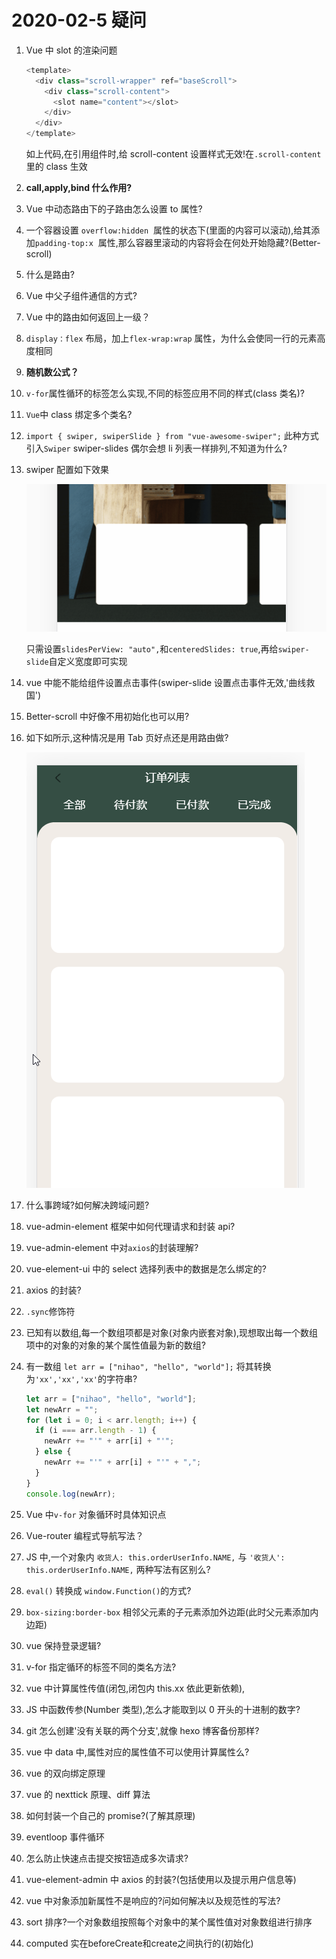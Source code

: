# 2020-02-5 疑问

1. Vue 中 slot 的渲染问题

   ```javascript
   <template>
     <div class="scroll-wrapper" ref="baseScroll">
       <div class="scroll-content">
         <slot name="content"></slot>
       </div>
     </div>
   </template>
   ```

   如上代码,在引用组件时,给 scroll-content 设置样式无效!在`.scroll-content`里的 class 生效

2. **call,apply,bind 什么作用?**

3. Vue 中动态路由下的子路由怎么设置 to 属性?

4. 一个容器设置 `overflow:hidden`  属性的状态下(里面的内容可以滚动),给其添加`padding-top:x`  属性,那么容器里滚动的内容将会在何处开始隐藏?(Better-scroll)

5. 什么是路由?

6. Vue 中父子组件通信的方式?

7. Vue 中的路由如何返回上一级？

8. `display：flex` 布局，加上`flex-wrap:wrap` 属性，为什么会使同一行的元素高度相同

9. **随机数公式？**

10. `v-for`属性循环的标签怎么实现,不同的标签应用不同的样式(class 类名)?

11. `Vue`中 class 绑定多个类名?

12. `import { swiper, swiperSlide } from "vue-awesome-swiper";` 此种方式引入`Swiper` swiper-slides 偶尔会想 li 列表一样排列,不知道为什么?

13. swiper 配置如下效果

    ![效果图](../../assets/img/week2-pic04.gif)

    只需设置`slidesPerView: "auto",`和`centeredSlides: true`,再给`swiper-slide`自定义宽度即可实现

14. vue 中能不能给组件设置点击事件(swiper-slide 设置点击事件无效,'曲线救国')

15. Better-scroll 中好像不用初始化也可以用?

16. 如下如所示,这种情况是用 Tab 页好点还是用路由做?

    ![展示图](../../assets/img/20200205/Snipaste_2020-02-12_16-40-32.png)

17. 什么事跨域?如何解决跨域问题?

18. vue-admin-element 框架中如何代理请求和封装 api?

19. vue-admin-element 中对`axios`的封装理解?

20. vue-element-ui 中的 select 选择列表中的数据是怎么绑定的?

21. axios 的封装?

22. `.sync`修饰符

23. 已知有以数组,每一个数组项都是对象(对象内嵌套对象),现想取出每一个数组项中的对象的对象的某个属性值最为新的数组?

24. 有一数组 `let arr = ["nihao", "hello", "world"];` 将其转换为`'xx','xx','xx'`的字符串?

    ```javascript
    let arr = ["nihao", "hello", "world"];
    let newArr = "";
    for (let i = 0; i < arr.length; i++) {
      if (i === arr.length - 1) {
        newArr += "'" + arr[i] + "'";
      } else {
        newArr += "'" + arr[i] + "'" + ",";
      }
    }
    console.log(newArr);
    ```

25. Vue 中`v-for` 对象循环时具体知识点

26. Vue-router 编程式导航写法？

27. JS 中,一个对象内 `收货人: this.orderUserInfo.NAME,` 与 `'收货人': this.orderUserInfo.NAME,` 两种写法有区别么?

28. `eval()` 转换成 `window.Function()`的方式?

29. `box-sizing:border-box` 相邻父元素的子元素添加外边距(此时父元素添加内边距)

30. vue 保持登录逻辑?

31. v-for 指定循环的标签不同的类名方法?

32. vue 中计算属性传值(闭包,闭包内 this.xx 依此更新依赖),

33. JS 中函数传参(Number 类型),怎么才能取到以 0 开头的十进制的数字?

34. git 怎么创建'没有关联的两个分支',就像 hexo 博客备份那样?

35. vue 中 data 中,属性对应的属性值不可以使用计算属性么?

36. vue 的双向绑定原理

37. vue 的 nexttick 原理、diff 算法

38. 如何封装一个自己的 promise?(了解其原理)

39. eventloop 事件循环
40. 怎么防止快速点击提交按钮造成多次请求?

41. vue-element-admin 中 axios 的封装?(包括使用以及提示用户信息等)

42. vue 中对象添加新属性不是响应的?问如何解决以及规范性的写法?
43. sort 排序?一个对象数组按照每个对象中的某个属性值对对象数组进行排序
44. computed 实在beforeCreate和create之间执行的(初始化)
